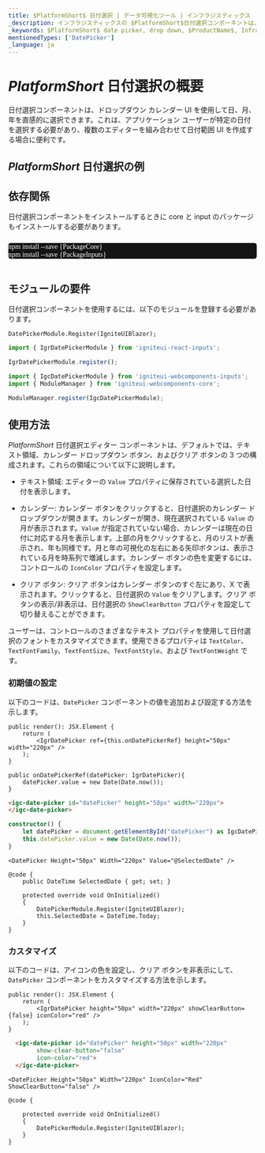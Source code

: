```yaml
---
title: $PlatformShort$ 日付選択 | データ可視化ツール | インフラジスティックス
_description: インフラジスティックスの $PlatformShort$日付選択コンポーネントは、ユーザーの日付選択を支援します。Ignite UI for $PlatformShort$ でグラフと視覚化を改善します!
_keywords: $PlatformShort$ date picker, drop down, $ProductName$, Infragistics, 日付選択, ドロップダウン, インフラジスティックス
mentionedTypes: ['DatePicker']
_language: ja
---
```

# $PlatformShort$ 日付選択の概要

日付選択コンポーネントは、ドロップダウン カレンダー UI を使用して日、月、年を直感的に選択できます。これは、アプリケーション ユーザーが特定の日付を選択する必要があり、複数のエディターを組み合わせて日付範囲 UI を作成する場合に便利です。

## $PlatformShort$ 日付選択の例


<code-view style="height: 300px"
           data-demos-base-url="{environment:dvDemosBaseUrl}"
           iframe-src="{environment:dvDemosBaseUrl}/editors/date-picker-overview"
           alt="$PlatformShort$ 日付選択の例"
           github-src="editors/date-picker/overview">
</code-view>

<!-- React, WebComponents -->
## 依存関係
日付選択コンポーネントをインストールするときに core と input のパッケージもインストールする必要があります。

<pre style="background:#141414;color:white;display:inline-block;padding:16x;margin-top:10px;font-family:'Consolas';border-radius:5px;width:100%">
npm install --save {PackageCore}
npm install --save {PackageInputs}
</pre>
<!-- end: React, WebComponents -->

## モジュールの要件

日付選択コンポーネントを使用するには、以下のモジュールを登録する必要があります。

```razor
DatePickerModule.Register(IgniteUIBlazor);
```

```ts
import { IgrDatePickerModule } from 'igniteui-react-inputs';

IgrDatePickerModule.register();
```

```ts
import { IgcDatePickerModule } from 'igniteui-webcomponents-inputs';
import { ModuleManager } from 'igniteui-webcomponents-core';

ModuleManager.register(IgcDatePickerModule);
```

<div class="divider--half"></div>

## 使用方法

$PlatformShort$ 日付選択エディター コンポーネントは、デフォルトでは、テキスト領域、カレンダー ドロップダウン ボタン、およびクリア ボタンの 3 つの構成されます。これらの領域について以下に説明します。

- テキスト領域: エディターの `Value` プロパティに保存されている選択した日付を表示します。

- カレンダー: カレンダー ボタンをクリックすると、日付選択のカレンダー ドロップダウンが開きます。カレンダーが開き、現在選択されている `Value` の月が表示されます。`Value` が指定されていない場合、カレンダーは現在の日付に対応する月を表示します。上部の月をクリックすると、月のリストが表示され、年も同様です。月と年の可視化の左右にある矢印ボタンは、表示されている月を時系列で増減します。カレンダー ボタンの色を変更するには、コントロールの `IconColor` プロパティを設定します。

- クリア ボタン: クリア ボタンはカレンダー ボタンのすぐ左にあり、X で表示されます。クリックすると、日付選択の `Value` をクリアします。クリア ボタンの表示/非表示は、日付選択の `ShowClearButton` プロパティを設定して切り替えることができます。

ユーザーは、コントロールのさまざまなテキスト プロパティを使用して日付選択のフォントをカスタマイズできます。使用できるプロパティは `TextColor`、`TextFontFamily`、`TextFontSize`、`TextFontStyle`、および `TextFontWeight` です。

### 初期値の設定

以下のコードは、`DatePicker` コンポーネントの値を追加および設定する方法を示します。

```tsx
public render(): JSX.Element {
    return (
        <IgrDatePicker ref={this.onDatePickerRef} height="50px" width="220px" />
    );
}

public onDatePickerRef(datePicker: IgrDatePicker){
    datePicker.value = new Date(Date.now());
}
```

<!-- WebComponents -->
```html
<igc-date-picker id="datePicker" height="50px" width="220px">
</igc-date-picker>
```

```ts
constructor() {
    let datePicker = document.getElementById("datePicker") as IgcDatePickerComponent;
    this.datePicker.value = new Date(Date.now());
}
```
<!-- end:WebComponents -->

```razor
<DatePicker Height="50px" Width="220px" Value="@SelectedDate" />

@code {
    public DateTime SelectedDate { get; set; }

    protected override void OnInitialized()
    {
        DatePickerModule.Register(IgniteUIBlazor);
        this.SelectedDate = DateTime.Today;
    }
}
```

### カスタマイズ

以下のコードは、アイコンの色を設定し、クリア ボタンを非表示にして、`DatePicker` コンポーネントをカスタマイズする方法を示します。

```tsx
public render(): JSX.Element {
    return (
        <IgrDatePicker height="50px" width="220px" showClearButton={false} iconColor="red" />
    );
}
```

<!-- WebComponents -->
```html
  <igc-date-picker id="datePicker" height="50px" width="220px"
        show-clear-button="false"
        icon-color="red">
  </igc-date-picker>
```

<!-- end:WebComponents -->

```razor
<DatePicker Height="50px" Width="220px" IconColor="Red" ShowClearButton="false" />

@code {

    protected override void OnInitialized()
    {
        DatePickerModule.Register(IgniteUIBlazor);
    }
}
```
